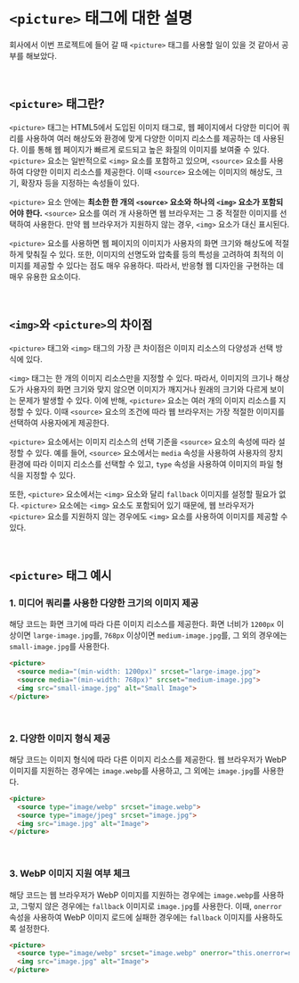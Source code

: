 # `<picture>` 태그에 대한 설명

회사에서 이번 프로젝트에 들어 갈 때 `<picture>` 태그를 사용할 일이 있을 것 같아서 공부를 해보았다.

<br>

## `<picture>` 태그란?
`<picture>` 태그는 HTML5에서 도입된 이미지 태그로, 웹 페이지에서 다양한 미디어 쿼리를 사용하여 여러 해상도와 환경에 맞게 다양한 이미지 리소스를 제공하는 데 사용된다. 이를 통해 웹 페이지가 빠르게 로드되고 높은 화질의 이미지를 보여줄 수 있다.`<picture>` 요소는 일반적으로 `<img>` 요소를 포함하고 있으며, `<source>` 요소를 사용하여 다양한 이미지 리소스를 제공한다. 이때 `<source>` 요소에는 이미지의 해상도, 크기, 확장자 등을 지정하는 속성들이 있다.

`<picture>` 요소 안에는 **최소한 한 개의 `<source>` 요소와 하나의 `<img>` 요소가 포함되어야 한다.** `<source>` 요소를 여러 개 사용하면 웹 브라우저는 그 중 적절한 이미지를 선택하여 사용한다. 만약 웹 브라우저가 지원하지 않는 경우, `<img>` 요소가 대신 표시된다.

`<picture>` 요소를 사용하면 웹 페이지의 이미지가 사용자의 화면 크기와 해상도에 적절하게 맞춰질 수 있다. 또한, 이미지의 선명도와 압축률 등의 특성을 고려하여 최적의 이미지를 제공할 수 있다는 점도 매우 유용하다. 따라서, 반응형 웹 디자인을 구현하는 데 매우 유용한 요소이다.

<br>

## `<img>`와 `<picture>`의 차이점
`<picture>` 태그와 `<img>` 태그의 가장 큰 차이점은 이미지 리소스의 다양성과 선택 방식에 있다.

`<img>` 태그는 한 개의 이미지 리소스만을 지정할 수 있다. 따라서, 이미지의 크기나 해상도가 사용자의 화면 크기와 맞지 않으면 이미지가 깨지거나 원래의 크기와 다르게 보이는 문제가 발생할 수 있다. 이에 반해, `<picture>` 요소는 여러 개의 이미지 리소스를 지정할 수 있다. 이때 `<source>` 요소의 조건에 따라 웹 브라우저는 가장 적절한 이미지를 선택하여 사용자에게 제공한다.

`<picture>` 요소에서는 이미지 리소스의 선택 기준을 `<source>` 요소의 속성에 따라 설정할 수 있다. 예를 들어, `<source>` 요소에서는 `media` 속성을 사용하여 사용자의 장치 환경에 따라 이미지 리소스를 선택할 수 있고, `type` 속성을 사용하여 이미지의 파일 형식을 지정할 수 있다.

또한, `<picture>` 요소에서는 `<img>` 요소와 달리 `fallback` 이미지를 설정할 필요가 없다. `<picture>` 요소에는 `<img>` 요소도 포함되어 있기 때문에, 웹 브라우저가 `<picture>` 요소를 지원하지 않는 경우에도 `<img>` 요소를 사용하여 이미지를 제공할 수 있다.

<br>

## `<picture>` 태그 예시

### 1. 미디어 쿼리를 사용한 다양한 크기의 이미지 제공

해당 코드는 화면 크기에 따라 다른 이미지 리소스를 제공한다. 화면 너비가 `1200px` 이상이면 `large-image.jpg`를, `768px` 이상이면 `medium-image.jpg`를, 그 외의 경우에는 `small-image.jpg`를 사용한다.

```html
<picture>
  <source media="(min-width: 1200px)" srcset="large-image.jpg">
  <source media="(min-width: 768px)" srcset="medium-image.jpg">
  <img src="small-image.jpg" alt="Small Image">
</picture>
```

<br>

### 2. 다양한 이미지 형식 제공

해당 코드는 이미지 형식에 따라 다른 이미지 리소스를 제공한다. 웹 브라우저가 WebP 이미지를 지원하는 경우에는 `image.webp`를 사용하고, 그 외에는 `image.jpg`를 사용한다.

```html
<picture>
  <source type="image/webp" srcset="image.webp">
  <source type="image/jpeg" srcset="image.jpg">
  <img src="image.jpg" alt="Image">
</picture>
```

<br>

### 3. WebP 이미지 지원 여부 체크

해당 코드는 웹 브라우저가 WebP 이미지를 지원하는 경우에는 `image.webp`를 사용하고, 그렇지 않은 경우에는 `fallback` 이미지로 `image.jpg`를 사용한다. 이때, `onerror` 속성을 사용하여 WebP 이미지 로드에 실패한 경우에는 `fallback` 이미지를 사용하도록 설정한다.

```html
<picture>
  <source type="image/webp" srcset="image.webp" onerror="this.onerror=null;this.src='image.jpg'">
  <img src="image.jpg" alt="Image">
</picture>
```
